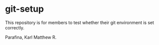 # git-setup
This repository is for members to test whether their git environment is set correctly.

Parafina, Karl Matthew R.